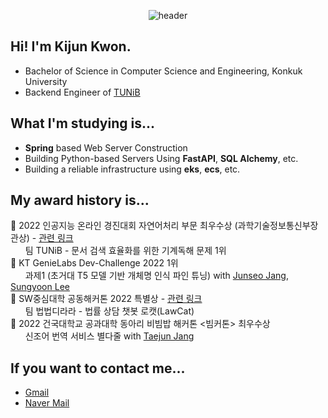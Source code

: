 <div align="center">

![header](https://capsule-render.vercel.app/api?type=rounded&color=0:94c8f7,100:466ed4&height=200&section=header&text=Welcome!&fontSize=70&fontColor=132433&rotate=0.5&fontAlign=49&fontAlignY=47&desc=kijun%20kwon's%20github%20profile&descAlign=53&descAlignY=63)

</div>

## Hi! I'm Kijun Kwon.
- Bachelor of Science in Computer Science and Engineering, Konkuk University
- Backend Engineer of <a href="https://tunib.ai" target="_blank">TUNiB</a>

## What I'm studying is...
- <b>Spring</b> based Web Server Construction
- Building Python-based Servers Using <b>FastAPI</b>, <b>SQL Alchemy</b>, etc.
- Building a reliable infrastructure using <b>eks</b>, <b>ecs</b>, etc.

## My award history is...
🥇 2022 인공지능 온라인 경진대회 자연어처리 부문 최우수상 (과학기술정보통신부장관상) - <a href="https://www.youtube.com/watch?v=jYmUxs4vfKs">관련 링크</a>
<br/>&nbsp;&nbsp;&nbsp;&nbsp;&nbsp;&nbsp;팀 TUNiB - 문서 검색 효율화를 위한 기계독해 문제 1위
<br/>🥇 KT GenieLabs Dev-Challenge 2022 1위
<br/>&nbsp;&nbsp;&nbsp;&nbsp;&nbsp;&nbsp;과제1 (초거대 T5 모델 기반 개체명 인식 파인 튜닝) with <a href="https://github.com/junseo-jang" target="_blank">Junseo Jang</a>, <a href="https://github.com/reesony" target="_blank">Sungyoon Lee</a>
<br/>🥉 SW중심대학 공동해커톤 2022 특별상 - <a href="http://www.konkuk.ac.kr/do/MessageBoard/ArticleRead.do?forum=people&s_f=subject&s_v=SW&sort=6&id=5b4cbcc">관련 링크</a>
<br/>&nbsp;&nbsp;&nbsp;&nbsp;&nbsp;&nbsp;팀 법법디라라 - 법률 상담 챗봇 로캣(LawCat)
<br/>🥈 2022 건국대학교 공과대학 동아리 비빔밥 해커톤 <빔커톤> 최우수상
<br/>&nbsp;&nbsp;&nbsp;&nbsp;&nbsp;&nbsp;신조어 번역 서비스 별다줄 with <a href="https://github.com/janghoosa" target="_blank">Taejun Jang</a>

## If you want to contact me...
- <a href="mailto:uikon798@gmail.com">Gmail</a>
- <a href="mailto:kkjsw17@naver.com">Naver Mail</a>

<!-- ## You can check my detailed profile here.
<div align="center">
  <a href="https://kaput-kite-949.notion.site/Kijun-Kwon-b334df61bf7b435782dee4b49a242939">
    <img src="https://img.shields.io/badge/notion-black?style=flat-square&logo=Notion&logoColor=white"/>
  </a>
</div> -->

<!--
**kkjsw17/kkjsw17** is a ✨ _special_ ✨ repository because its `README.md` (this file) appears on your GitHub profile.

Here are some ideas to get you started:

- 🔭 I’m currently working on ...
- 🌱 I’m currently learning ...
- 👯 I’m looking to collaborate on ...
- 🤔 I’m looking for help with ...
- 💬 Ask me about ...
- 📫 How to reach me: ...
- 😄 Pronouns: ...
- ⚡ Fun fact: ...
-->
